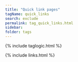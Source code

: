 ```yaml
---
title: "Quick link pages"
tagName: quick_links
search: exclude
permalink: tag_quick_links.html
sidebar: 
folder: tags
---
```

{% include taglogic.html %}

{% include links.html %}
